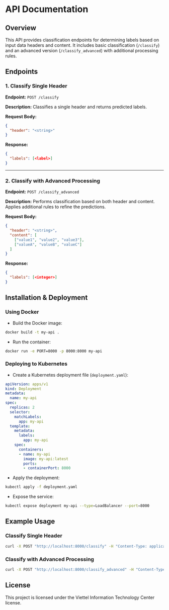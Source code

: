 # API Documentation

## Overview
This API provides classification endpoints for determining labels based on input data headers and content. It includes basic classification (`/classify`) and an advanced version (`/classify_advanced`) with additional processing rules.

## Endpoints

### 1. Classify Single Header
**Endpoint:** `POST /classify`

**Description:**
Classifies a single header and returns predicted labels.

**Request Body:**
```json
{
  "header": "<string>"
}
```

**Response:**
```json
{
  "labels": [<label>]
}
```

---

### 2. Classify with Advanced Processing
**Endpoint:** `POST /classify_advanced`

**Description:**
Performs classification based on both header and content. Applies additional rules to refine the predictions.

**Request Body:**
```json
{
  "header": "<string>",
  "content": [
    ["value1", "value2", "value3"],
    ["valueA", "valueB", "valueC"]
  ]
}
```

**Response:**
```json
{
  "labels": [<integer>]
}
```

## Installation & Deployment

### Using Docker
* Build the Docker image:

```sh
docker build -t my-api .
```

* Run the container:

```sh
docker run -e PORT=8000 -p 8000:8000 my-api
```

### Deploying to Kubernetes
* Create a Kubernetes deployment file (`deployment.yaml`):
   
```yaml
apiVersion: apps/v1
kind: Deployment
metadata:
  name: my-api
spec:
  replicas: 2
  selector:
    matchLabels:
      app: my-api
  template:
    metadata:
      labels:
        app: my-api
    spec:
      containers:
      - name: my-api
        image: my-api:latest
        ports:
        - containerPort: 8000
```

* Apply the deployment:

```sh
kubectl apply -f deployment.yaml
```

* Expose the service:
   
```sh
kubectl expose deployment my-api --type=LoadBalancer --port=8000
```

## Example Usage
### Classify Single Header
```sh
curl -X POST "http://localhost:8000/classify" -H "Content-Type: application/json" -d '{"header": "email"}'
```

### Classify with Advanced Processing
```sh
curl -X POST "http://localhost:8000/classify_advanced" -H "Content-Type: application/json" -d '{"header": "phone_number", "content": [["1234567890", "0987654321"]]}'
```

## License
This project is licensed under the Viettel Information Technology Center license.
